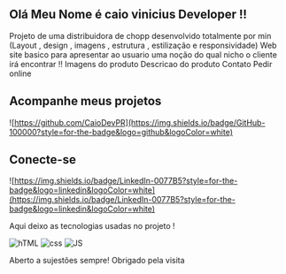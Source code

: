## Olá Meu Nome é caio vinicius Developer !!
Projeto de uma distribuidora de chopp desenvolvido totalmente por min (Layout , design , imagens , estrutura , estilização e responsividade)
Web site basico para apresentar ao usuario uma noção do qual nicho o cliente irá encontrar !!
Imagens do produto 
Descricao do produto 
Contato
Pedir online 
## Acompanhe meus projetos 
![https://github.com/CaioDevPR](https://img.shields.io/badge/GitHub-100000?style=for-the-badge&logo=github&logoColor=white)

## Conecte-se
![https://img.shields.io/badge/LinkedIn-0077B5?style=for-the-badge&logo=linkedin&logoColor=white](https://img.shields.io/badge/LinkedIn-0077B5?style=for-the-badge&logo=linkedin&logoColor=white)

Aqui deixo as tecnologias usadas no projeto !

![hTML](https://img.shields.io/badge/HTML-239120?style=for-the-badge&logo=html5&logoColor=white)
![css](https://img.shields.io/badge/CSS-239120?&style=for-the-badge&logo=css3&logoColor=white)
![JS](https://img.shields.io/badge/JavaScript-F7DF1E?style=for-the-badge&logo=javascript&logoColor=black)



Aberto a sujestões sempre! 
Obrigado pela visita 
